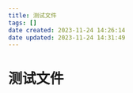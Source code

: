 ```yaml
---
title: 测试文件
tags: []
date created: 2023-11-24 14:26:14
date updated: 2023-11-24 14:31:49
---
```


# 测试文件

